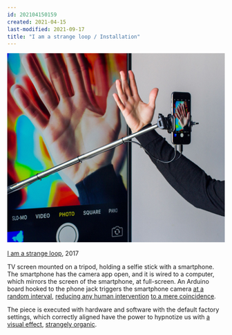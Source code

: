 ```yaml
---
id: 202104150159
created: 2021-04-15
last-modified: 2021-09-17
title: "I am a strange loop / Installation"
---
```

![](../assets/202104150159.jpg)

[I am a strange loop]([[202103150108]]), 2017

TV screen mounted on a tripod, holding a selfie stick with a smartphone. The smartphone has the camera app open, and it is wired to a computer, which mirrors the screen of the smartphone, at full-screen. An Arduino board hooked to the phone jack triggers the smartphone camera [at a random interval]([[202104150222]]), [reducing any human intervention]([[202104150315]]) [to a mere coincidence]([[202104150234]]).

The piece is executed with hardware and software with the default factory settings, which correctly aligned have the power to hypnotize us with [a visual effect]([[202104150237]]), [strangely organic]([[202104150322]]).